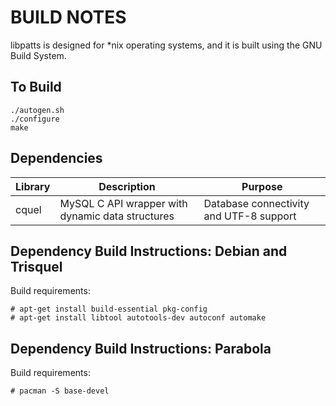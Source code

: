 BUILD NOTES
===========

libpatts is designed for *nix operating systems, and it is built using the GNU
Build System.

To Build
--------

    ./autogen.sh
    ./configure
    make

Dependencies
------------

Library | Description                                      | Purpose
------- | ------------------------------------------------ | ---------------------------------------
cquel   | MySQL C API wrapper with dynamic data structures | Database connectivity and UTF-8 support

Dependency Build Instructions: Debian and Trisquel
--------------------------------------------------

Build requirements:

    # apt-get install build-essential pkg-config
    # apt-get install libtool autotools-dev autoconf automake

Dependency Build Instructions: Parabola
---------------------------------------

Build requirements:

    # pacman -S base-devel
